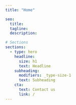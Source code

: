 ```yaml
---
title: "Home"

seo:
  title:
  tagline:
  description:

# Sections
sections: 
  - type: hero
    headline: 
      size: h1
      text: Headline
    subheading: 
      modifiers: _type-size-1
      text: Subheading
    cta:
      text: Contact us
      link: /
---
```

